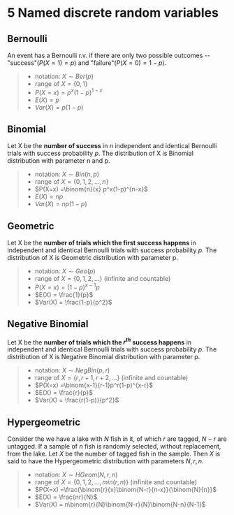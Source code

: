 # 5 Named discrete random variables


## Bernoulli 
An event has a Bernoulli r.v. if there are only two possible outcomes -- "success"($P(X=1) = p$) and "failure"($P(X=0) = 1-p$).
>- notation: $X \sim Ber(p)$
>- range of $X = \{0,1\}$
>- $P(X=x) = p^x(1-p)^{1-x}$
>- $E(X) = p$
>- $Var(X) = p(1-p)$

## Binomial
Let X be the **number of success** in $n$ independent and identical Bernoulli trials with success probability $p$. The distribution of X is Binomial distribution with parameter n and p.
>- notation: $X \sim Bin(n,p)$
>- range of $X = \{0,1,2,...,n\}$
>- $P(X=x) =\binom{n}{x} p^x(1-p)^{n-x}$
>- $E(X) = np$
>- $Var(X) = np(1-p)$


## Geometric
Let X be the **number of trials which the first success happens** in independent and identical Bernoulli trials with success probability $p$. The distribution of X is Geometric distribution with parameter p.
>- notation: $X \sim Geo(p)$
>- range of $X = \{0,1,2,...\}$ (infinite and countable)
>- $P(X=x) =(1-p)^{x-1}p$
>- $E(X) = \frac{1}{p}$
>- $Var(X) = \frac{1-p}{p^2}$

## Negative Binomial
Let X be the **number of trials which the $r^{th}$ success happens** in independent and identical Bernoulli trials with success probability $p$. The distribution of X is Negative Binomial distribution with parameter p.
>- notation: $X \sim NegBin(p,r)$
>- range of $X = \{r,r+1,r+2,...\}$ (infinite and countable)
>- $P(X=x) =\binom{x-1}{r-1}p^r(1-p)^{x-r}$
>- $E(X) = \frac{r}{p}$
>- $Var(X) = \frac{r(1-p)}{p^2}$

## Hypergeometric
Consider the we have a lake with $N$ fish in it, of which $r$ are tagged, $N-r$ are untagged. If a sample of $n$ fish is randomly selected, without replacement, from the lake.  Let $X$ be the number of tagged fish in the sample. Then $X$ is said to have the Hypergeometric distribution with parameters $N,r,n$.
>- notation: $X \sim HGeom(N,r,n)$
>- range of $X = \{0,1,2,...,min(r,n)\}$ (infinite and countable)
>- $P(X=x) =\frac{\binom{r}{x}\binom{N-r}{n-x}}{\binom{N}{n}}$
>- $E(X) = \frac{nr}{N}$
>- $Var(X) = n\binom{r}{N}\binom{N-r}{N}\binom{N-n}{N-1}$
